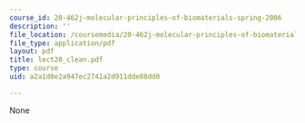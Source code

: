 ```yaml
---
course_id: 20-462j-molecular-principles-of-biomaterials-spring-2006
description: ''
file_location: /coursemedia/20-462j-molecular-principles-of-biomaterials-spring-2006/a2a1d0e2a947ec2741a2d911dde88dd0_lect20_clean.pdf
file_type: application/pdf
layout: pdf
title: lect20_clean.pdf
type: course
uid: a2a1d0e2a947ec2741a2d911dde88dd0

---
```

None